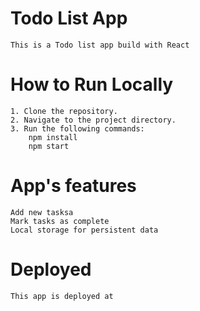 # Todo List App
    This is a Todo list app build with React

# How to Run Locally
    1. Clone the repository.
    2. Navigate to the project directory.
    3. Run the following commands:
        npm install
        npm start

# App's features
    Add new tasksa
    Mark tasks as complete
    Local storage for persistent data

# Deployed 
    This app is deployed at





